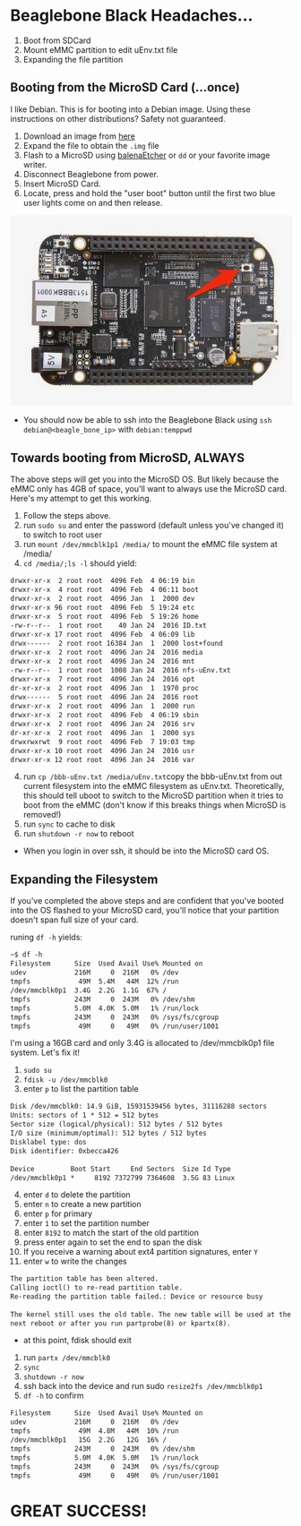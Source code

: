 # Beaglebone Black Headaches...

1. Boot from SDCard
2. Mount eMMC partition to edit uEnv.txt file
3. Expanding the file partition


## Booting from the MicroSD Card (...once)

I like Debian. This is for booting into a Debian image. Using these instructions on other distributions? Safety not guaranteed.

1. Download an image from [here](https://elinux.org/Beagleboard:BeagleBoneBlack_Debian#Debian_Releases)
2. Expand the file to obtain the `.img` file
3. Flash to a MicroSD using [balenaEtcher](https://www.balena.io/etcher/) or `dd` or your favorite image writer.
4. Disconnect Beaglebone from power.
5. Insert MicroSD Card.
6. Locate, press and hold the "user boot" button until the first two blue user lights come on and then release.

![](images/BeagleBoneBlack.jpeg)

* You should now be able to ssh into the Beaglebone Black using `ssh debian@<beagle_bone_ip>` with `debian:temppwd`

## Towards booting from MicroSD, ALWAYS

The above steps will get you into the MicroSD OS. But likely because the eMMC only has 4GB of space, you'll want to always use the MicroSD card. Here's my attempt to get this working.

1. Follow the steps above.
2. run `sudo su` and enter the password (default unless you've changed it) to switch to root user
2. run `mount /dev/mmcblk1p1 /media/` to mount the eMMC file system at /media/
3. `cd /media/;ls -l` should yield:

```
drwxr-xr-x  2 root root  4096 Feb  4 06:19 bin
drwxr-xr-x  4 root root  4096 Feb  4 06:11 boot
drwxr-xr-x  2 root root  4096 Jan  1  2000 dev
drwxr-xr-x 96 root root  4096 Feb  5 19:24 etc
drwxr-xr-x  5 root root  4096 Feb  5 19:26 home
-rw-r--r--  1 root root    40 Jan 24  2016 ID.txt
drwxr-xr-x 17 root root  4096 Feb  4 06:09 lib
drwx------  2 root root 16384 Jan  1  2000 lost+found
drwxr-xr-x  2 root root  4096 Jan 24  2016 media
drwxr-xr-x  2 root root  4096 Jan 24  2016 mnt
-rw-r--r--  1 root root  1008 Jan 24  2016 nfs-uEnv.txt
drwxr-xr-x  7 root root  4096 Jan 24  2016 opt
dr-xr-xr-x  2 root root  4096 Jan  1  1970 proc
drwx------  5 root root  4096 Jan 24  2016 root
drwxr-xr-x  2 root root  4096 Jan  1  2000 run
drwxr-xr-x  2 root root  4096 Feb  4 06:19 sbin
drwxr-xr-x  2 root root  4096 Jan 24  2016 srv
dr-xr-xr-x  2 root root  4096 Jan  1  2000 sys
drwxrwxrwt  9 root root  4096 Feb  7 19:03 tmp
drwxr-xr-x 10 root root  4096 Jan 24  2016 usr
drwxr-xr-x 12 root root  4096 Jan 24  2016 var
```
4. run `cp /bbb-uEnv.txt /media/uEnv.txt`copy the bbb-uEnv.txt from out current filesystem into the eMMC filesystem as uEnv.txt. Theoretically, this should tell uboot to switch to the MicroSD partition when it tries to boot from the eMMC (don't know if this breaks things when MicroSD is removed!)
5. run `sync` to cache to disk
6. run `shutdown -r now` to reboot

* When you login in over ssh, it should be into the MicroSD card OS.

## Expanding the Filesystem

If you've completed the above steps and are confident that you've booted into the OS flashed to your MicroSD card, you'll notice that your partition doesn't span full size of your card.

runing `df -h` yields:

```
~$ df -h
Filesystem      Size  Used Avail Use% Mounted on
udev            216M     0  216M   0% /dev
tmpfs            49M  5.4M   44M  12% /run
/dev/mmcblk0p1  3.4G  2.2G  1.1G  67% /
tmpfs           243M     0  243M   0% /dev/shm
tmpfs           5.0M  4.0K  5.0M   1% /run/lock
tmpfs           243M     0  243M   0% /sys/fs/cgroup
tmpfs            49M     0   49M   0% /run/user/1001
```

I'm using a 16GB card and only 3.4G is allocated to /dev/mmcblk0p1 file system. Let's fix it!

1. `sudo su`
2.	`fdisk -u /dev/mmcblk0`
3. enter `p` to list the partition table

```
Disk /dev/mmcblk0: 14.9 GiB, 15931539456 bytes, 31116288 sectors
Units: sectors of 1 * 512 = 512 bytes
Sector size (logical/physical): 512 bytes / 512 bytes
I/O size (minimum/optimal): 512 bytes / 512 bytes
Disklabel type: dos
Disk identifier: 0xbecca426

Device         Boot Start     End Sectors  Size Id Type
/dev/mmcblk0p1 *     8192 7372799 7364608  3.5G 83 Linux
```

4. enter `d` to delete the partition
5. enter `n` to create a new partition
6. enter `p` for primary
7. enter `1` to set the partition number
8. enter `8192` to match the start of the old partition
9. press enter again to set the end to span the disk
10. If you receive a warning about ext4 partition signatures, enter `Y`
11. enter `w` to write the changes

```
The partition table has been altered.
Calling ioctl() to re-read partition table.
Re-reading the partition table failed.: Device or resource busy

The kernel still uses the old table. The new table will be used at the next reboot or after you run partprobe(8) or kpartx(8).
```

* at this point, fdisk should exit

1. run `partx /dev/mmcblk0`
2. `sync`
3. `shutdown -r now`
4. ssh back into the device and run sudo `resize2fs /dev/mmcblk0p1`
5. `df -h` to confirm

```
Filesystem      Size  Used Avail Use% Mounted on
udev            216M     0  216M   0% /dev
tmpfs            49M  4.8M   44M  10% /run
/dev/mmcblk0p1   15G  2.2G   12G  16% /
tmpfs           243M     0  243M   0% /dev/shm
tmpfs           5.0M  4.0K  5.0M   1% /run/lock
tmpfs           243M     0  243M   0% /sys/fs/cgroup
tmpfs            49M     0   49M   0% /run/user/1001
```

# GREAT SUCCESS!